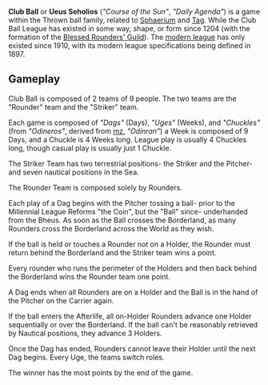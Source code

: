 **Club Ball** or **Ueus Seholios** (*"Course of the Sun"*, *"Daily
Agenda"*) is a game within the Thrown ball family, related to
[Sphaerium](Sphaerium "wikilink") and
[Tag](https://en.wikipedia.org/wiki/Tag_(game)). While the Club Ball
League has existed in some way, shape, or form since 1204 (with the
formation of the [Blessed Rounders'
Guild](Blessed_Rounders'_Guild "wikilink")). The [modern
league](Palmist_League_of_Club_Ball_Guilds "wikilink") has only existed
since 1910, with its modern league specifications being defined in 1897.

## Gameplay

Club Ball is composed of 2 teams of 9 people. The two teams are the
"Rounder" team and the "Striker" team.

Each game is composed of *"Dags"* (Days), *"Uges"* (Weeks), and
*"Chuckles"* (from *"Odineros"*, derived from
[mz.](Malaszec_language "wikilink") *"Odinran"*) a Week is composed of 9
Days, and a Chuckle is 4 Weeks long. League play is usually 4 Chuckles
long, though casual play is usually just 1 Chuckle.

The Striker Team has two terrestrial positions- the Striker and the
Pitcher- and seven nautical positions in the Sea.

The Rounder Team is composed solely by Rounders.

Each play of a Dag begins with the Pitcher tossing a ball- prior to the
Millennial League Reforms "the Coin", but the "Ball" since- underhanded
from the Bheus. As soon as the Ball crosses the Borderland, as many
Rounders cross the Borderland across the World as they wish.

If the ball is held or touches a Rounder not on a Holder, the Rounder
must return behind the Borderland and the Striker team wins a point.

Every rounder who runs the perimeter of the Holders and then back behind
the Borderland wins the Rounder team one point.

A Dag ends when all Rounders are on a Holder and the Ball is in the hand
of the Pitcher on the Carrier again.

If the ball enters the Afterlife, all on-Holder Rounders advance one
Holder sequentially or over the Borderland. If the ball can't be
reasonably retrieved by Nautical positions, they advance 3 Holders.

Once the Dag has ended, Rounders cannot leave their Holder until the
next Dag begins. Every Uge, the teams switch roles.

The winner has the most points by the end of the game.